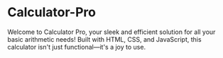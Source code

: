 # Calculator-Pro
Welcome to Calculator Pro, your sleek and efficient solution for all your basic arithmetic needs! Built with HTML, CSS, and JavaScript, this calculator isn't just functional—it's a joy to use.
